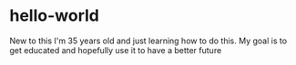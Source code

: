 # hello-world
New to this 
I'm 35 years old and just learning how to do this. 
My goal is to get educated and hopefully use it to have a better future
